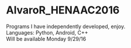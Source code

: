# AlvaroR_HENAAC2016
Programs I have independently developed, enjoy.<br />
Languages: Python, Android, C++<br />
Will be available Monday 9/29/16

